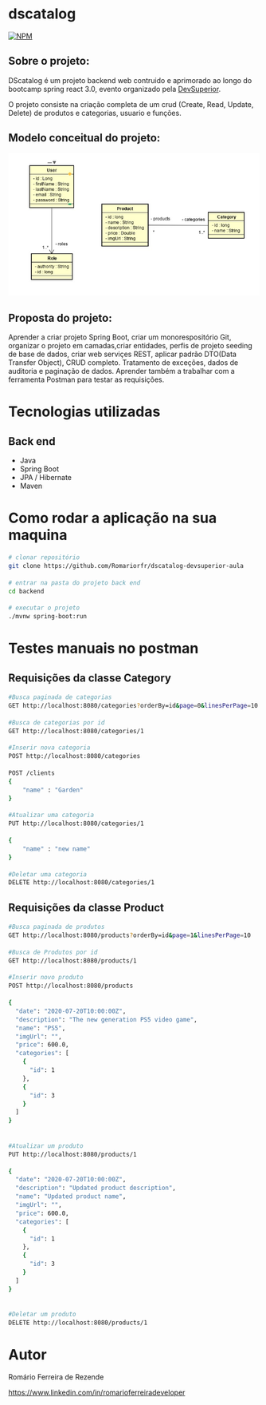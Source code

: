 # dscatalog
[![NPM](https://img.shields.io/npm/l/react)](https://github.com/Romariorfr/dscatalog-devsuperior-aula/blob/master/LICENSE) 

## Sobre o projeto:

DScatalog é um projeto backend web contruido e aprimorado ao longo do bootcamp spring react 3.0, evento organizado pela [DevSuperior](https://devsuperior.com.br "Site da DevSuperior").

O projeto consiste na criação completa de um crud (Create, Read, Update, Delete) de produtos e categorias, usuario e funções.

## Modelo conceitual do projeto:

![Web 1](https://github.com/Romariorfr/dscatalog-devsuperior-aula/blob/master/backend/assets/modeloConceitual.jpg)


## Proposta do projeto:

Aprender a criar projeto Spring Boot, criar um monorespositório Git, organizar o projeto em camadas,criar entidades, perfis de projeto
seeding de base de dados, criar web serviçes REST, aplicar padrão DTO(Data Transfer Object), CRUD completo. Tratamento de exceções,
dados de auditoria e paginação de dados. Aprender também a trabalhar com a ferramenta Postman para testar as requisições.

# Tecnologias utilizadas
## Back end
- Java
- Spring Boot
- JPA / Hibernate
- Maven


# Como rodar a aplicação na sua maquina


```bash
# clonar repositório
git clone https://github.com/Romariorfr/dscatalog-devsuperior-aula

# entrar na pasta do projeto back end
cd backend

# executar o projeto
./mvnw spring-boot:run
```


# Testes manuais no postman
## Requisições da classe Category

```bash
#Busca paginada de categorias
GET http://localhost:8080/categories?orderBy=id&page=0&linesPerPage=10

#Busca de categorias por id
GET http://localhost:8080/categories/1

#Inserir nova categoria
POST http://localhost:8080/categories

POST /clients
{
    "name" : "Garden"
}

#Atualizar uma categoria
PUT http://localhost:8080/categories/1

{
    "name" : "new name"
}

#Deletar uma categoria
DELETE http://localhost:8080/categories/1

```


## Requisições da classe Product

```bash
#Busca paginada de produtos
GET http://localhost:8080/products?orderBy=id&page=1&linesPerPage=10

#Busca de Produtos por id
GET http://localhost:8080/products/1

#Inserir novo produto
POST http://localhost:8080/products 

{
  "date": "2020-07-20T10:00:00Z",
  "description": "The new generation PS5 video game",
  "name": "PS5",
  "imgUrl": "",
  "price": 600.0,
  "categories": [
    {
      "id": 1
    },
    {
      "id": 3
    }
  ]
}


#Atualizar um produto
PUT http://localhost:8080/products/1

{
  "date": "2020-07-20T10:00:00Z",
  "description": "Updated product description",
  "name": "Updated product name",
  "imgUrl": "",
  "price": 600.0,
  "categories": [
    {
      "id": 1
    },
    {
      "id": 3
    }
  ]
}


#Deletar um produto
DELETE http://localhost:8080/products/1

```

# Autor

Romário Ferreira de Rezende

https://www.linkedin.com/in/romarioferreiradeveloper
